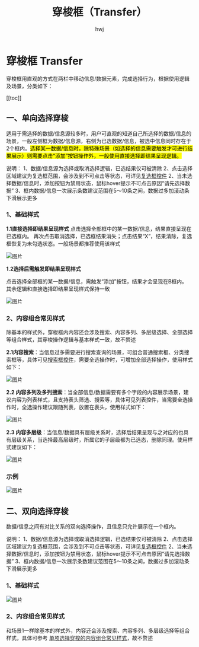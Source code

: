 ﻿---
title: 穿梭框（Transfer）
author: hwj
sidebarDepth: 0
---

# 穿梭框 Transfer

穿梭框用直观的方式在两栏中移动信息/数据元素，完成选择行为，根据使用逻辑及场景，分类如下：

[[toc]]

## 一、单向选择穿梭
适用于需选择的数据/信息源较多时，用户可直观的知道自己所选择的数据/信息的场景，一般左侧框为数据/信息源，右侧为已选数据/信息，被选中信息同时存在于2个框内。<mark>选择某一数据/信息时，除特殊场景（如选择的信息需要触发才可进行结果展示）则需要点击“添加”按钮操作外，一般使用直接选择即结果呈现逻辑。</mark>

说明：
1、数据/信息源为选择或取消选择逻辑，已选结果仅可被清除
2、点击选择区域建议为复选框范围，会涉及到不可点击等状态，可详见[复选框控件](/console/widget/CheckBox.html)
2、当未选择数据/信息时，添加按钮为禁用状态，鼠标hover提示不可点击原因“请先选择数据”
3、框内数据/信息一次展示条数建议范围在5～10条之间，数据过多加滚动条下滑展示更多

### 1、基础样式

**1.1直接选择即结果呈现样式**
点击选择全部框中的某一数据/信息，结果直接呈现在已选框内。 再次点击取消选择，已选框结果消失；点击结果“X”，结果清除，复选框恢复为未勾选状态。一般场景都推荐使用该样式

![图片](http://baiduyun-guideline.bj.bcebos.com/console/widget/transfer/01.png)

**1.2选择后需触发即结果呈现样式**

点击选择全部框的某一数据/信息，需触发“添加”按钮，结果才会呈现在B框内。 其余逻辑和直接选择即结果呈现样式保持一致

![图片](http://baiduyun-guideline.bj.bcebos.com/console/widget/transfer/02.png)

### 2、内容组合常见样式

除基本的样式外，穿梭框内内容还会涉及搜索、内容多列、多层级选择、全部选择等组合样式，其穿梭操作逻辑与基本样式一致，故不赘述

**2.1内容搜索**：当信息过多需要进行搜索查询的场景，可组合普通搜索框、分类搜索框等，具体可见[搜索框控件](/console/widget/Search.html)，需要全选操作时，可增加全部选择操作，使用样式如下：

![图片](http://baiduyun-guideline.bj.bcebos.com/console/widget/transfer/03.png)

**2.2 内容多列及多列搜索**：当全部信息/数据需要有多个字段的内容展示场景，建议内容为列表样式，且支持表头筛选、搜索等，具体可见列表控件，当需要全选操作时，全选操作建议跟随列表，放置在表头，使用样式如下：

![图片](http://baiduyun-guideline.bj.bcebos.com/console/widget/transfer/04.png)

**2.3 内容多层级**：当信息/数据具有层级关系时，选择后结果呈现与之对应的也具有层级关系，当选择最高层级时，所属它的子层级都为已选态，删除同理。使用样式建议如下：

![图片](http://baiduyun-guideline.bj.bcebos.com/console/widget/transfer/05.png)

### 示例

![图片](http://baiduyun-guideline.bj.bcebos.com/console/widget/transfer/06.png)


## 二、双向选择穿梭
数据/信息之间有对比关系的双向选择操作，且信息只允许展示在一个框内。

说明：
1、数据/信息源为选择或取消选择逻辑，已选结果仅可被清除
2、点击选择区域建议为复选框范围，会涉及到不可点击等状态，可详见[复选框控件](/console/widget/CheckBox.html)
2、当未选择数据/信息时，添加按钮为禁用状态，鼠标hover提示不可点击原因“请先选择数据”
3、框内数据/信息一次展示条数建议范围在5～10条之间，数据过多加滚动条下滑展示更多

### 1、基础样式

![图片](http://baiduyun-guideline.bj.bcebos.com/console/widget/transfer/07.png)

### 2、内容组合常见样式

和场景1一样除基本的样式外，内容还会涉及搜索、内容多列、多层级选择等组合样式，具体可参考
[单项选择穿梭的内容组合常见样式](/console/widget/Transfer.html#内容组合常见样式)，故不赘述